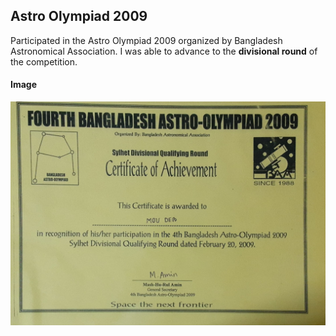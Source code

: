 ## Astro Olympiad 2009
Participated in the Astro Olympiad 2009 organized by Bangladesh Astronomical Association. I was able to advance to the **divisional round** of the competition.

#### Image
![image](Astro-olympiad-2009-1.jpg)
